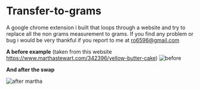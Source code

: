 # Transfer-to-grams
A google chrome extension i built that loops through a website and try to replace all the non grams measurement to grams.
If you find any problem or bug i would be very thankful if you report to me at ro6596@gmail.com

**A before example** (taken from this website https://www.marthastewart.com/342396/yellow-butter-cake)
![before](https://user-images.githubusercontent.com/16292843/198873119-cf0623a0-3670-493b-a9e0-700fbebeaee1.png)


**And after the swap**

![after martha](https://user-images.githubusercontent.com/16292843/198873124-93e7bf8e-5452-4dd0-bd55-40fe8dd3dd00.png)

